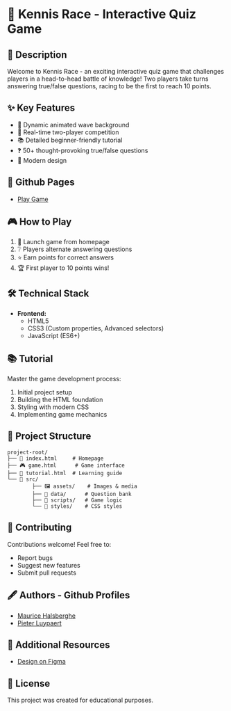 # 🎯 Kennis Race - Interactive Quiz Game

## 📝 Description

Welcome to Kennis Race - an exciting interactive quiz game that challenges players in a head-to-head battle of knowledge! Two players take turns answering true/false questions, racing to be the first to reach 10 points.

## ✨ Key Features

- 🌊 Dynamic animated wave background
- 👥 Real-time two-player competition
- 📚 Detailed beginner-friendly tutorial
- ❓ 50+ thought-provoking true/false questions
- 🎨 Modern design

## 🔗 Github Pages

- [Play Game](https://pgmgent-atwork2.github.io/project-1-workshop-start-to-code-maurice-en-pieter/)

## 🎮 How to Play

1. 🏁 Launch game from homepage
2. ❔ Players alternate answering questions
3. ⭐ Earn points for correct answers
4. 🏆 First player to 10 points wins!

## 🛠️ Technical Stack

- **Frontend:**
    - HTML5
    - CSS3 (Custom properties, Advanced selectors)
    - JavaScript (ES6+)

## 📚 Tutorial

Master the game development process:
1. Initial project setup
2. Building the HTML foundation
3. Styling with modern CSS
4. Implementing game mechanics

## 📂 Project Structure

```
project-root/
├── 📄 index.html     # Homepage
├── 🎮 game.html      # Game interface
├── 📖 tutorial.html  # Learning guide
└── 📁 src/
        ├── 🖼️ assets/    # Images & media
        ├── 📝 data/      # Question bank
        ├── 🔧 scripts/   # Game logic
        └── 🎨 styles/    # CSS styles
```

## 🤝 Contributing

Contributions welcome! Feel free to:
- Report bugs
- Suggest new features
- Submit pull requests

## 🖋️ Authors - Github Profiles

- [Maurice Halsberghe](https://github.com/mauriceHalsberghe)
- [Pieter Luypaert](https://github.com/PieterLuypaert)

## 🔗 Additional Resources

- [Design on Figma](https://www.figma.com/board/5ahwZjnvUl6shgSoPKMWfC/Untitled?node-id=0-1&t=IXedgi0Zu3D86jNA-1)

## 📄 License

This project was created for educational purposes.